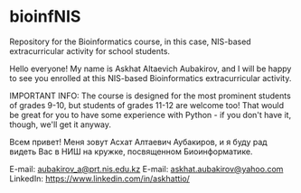# bioinfNIS
Repository for the Bioinformatics course, in this case, NIS-based extracurricular activity for school students.

Hello everyone! 
My name is Askhat Altaevich Aubakirov, and I will be happy to see you enrolled at this NIS-based Bioinformatics extracurricular activity.

IMPORTANT INFO:
The course is designed for the most prominent students of grades 9-10, but students of grades 11-12 are welcome too! That would be great for you to have some experience with Python - if you don't have it, though, we'll get it anyway.

Всем привет!
Меня зовут Асхат Алтаевич Аубакиров, и я буду рад видеть Вас в НИШ на кружке, посвященном Биоинформатике.

E-mail: aubakirov_a@prt.nis.edu.kz
E-mail: askhat.aubakirov@yahoo.com
LinkedIn: https://www.linkedin.com/in/askhattio/
